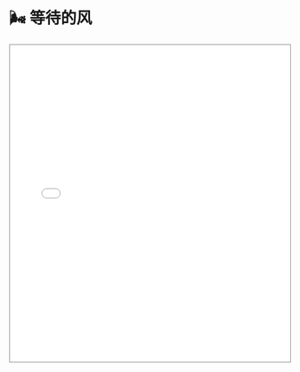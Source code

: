 # 🌬️ 等待的风

<div style="text-align: center;">
    <iframe
        src="//player.bilibili.com/player.html?aid=87893912&bvid=BV1t741147kV&cid=150164575&page=1"
        scrolling="no"
        border="0"
        frameborder="no"
        framespacing="0"
        allowfullscreen="true"
        style="width: 100%;height: 570px;max-height: 100vh;border: solid 1px #888;"
    />
</div>

---

## 评论

> up！我来啦！为了你开启了我的网易云人生
> <name>是张新成现女友</name>

> 居然网易云的音频这么好！qq没有原版的…感谢网易！
> <name>GuitarHero</name>

> 跟随风吹过的痕迹，寻找所爱之人的声音
> <name>待灬定</name>

> 大海发出的一股新鲜气息，还了我灵魂
> <name>殇-酌</name>

> 呜呜呜太温柔了叭 是我的小狮子大男孩了
> <name>雪雪患上拖延症了</name>

> Le vent se lève, il faut tenter de vivre
> <name>Lionad_Guirotar</name>
